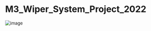 # M3_Wiper_System_Project_2022
![image](https://user-images.githubusercontent.com/101396870/168482721-6b099ef6-c72c-4b8c-b86e-ccb38671b71a.png)
